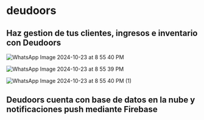 # deudoors


## Haz gestion de tus clientes, ingresos e inventario con Deudoors


![WhatsApp Image 2024-10-23 at 8 55 40 PM](https://github.com/user-attachments/assets/371ce651-4112-4ac9-92ca-33e31f17155f)


![WhatsApp Image 2024-10-23 at 8 55 39 PM](https://github.com/user-attachments/assets/2a8cba96-3040-4617-a000-9c462c6fb23d)

![WhatsApp Image 2024-10-23 at 8 55 40 PM (1)](https://github.com/user-attachments/assets/ac89d0f0-b26c-49c8-8788-880571171620)


## Deudoors cuenta con base de datos en la nube y notificaciones push mediante Firebase
